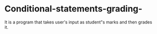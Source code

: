 # Conditional-statements-grading-
It is a program that takes user's input as student"s marks and then grades it.
